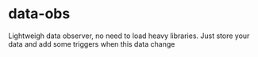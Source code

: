 # data-obs  
Lightweigh data observer, no need to load heavy libraries. Just store your data and add some triggers when this data change